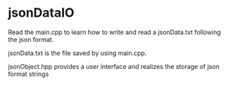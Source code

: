# jsonDataIO
Read the main.cpp to learn how to write and read a jsonData.txt following the json format.

jsonData.txt is the file saved by using main.cpp.

jsonObject.hpp provides a user interface and realizes the storage of json format strings
